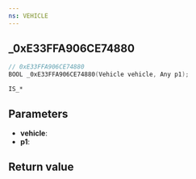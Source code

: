 ```yaml
---
ns: VEHICLE
---
```

## _0xE33FFA906CE74880

```c
// 0xE33FFA906CE74880
BOOL _0xE33FFA906CE74880(Vehicle vehicle, Any p1);
```

```
IS_*  
```

## Parameters
* **vehicle**: 
* **p1**: 

## Return value
